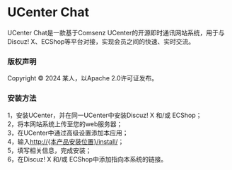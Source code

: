 # UCenter Chat
UCenter Chat是一款基于Comsenz UCenter的开源即时通讯网站系统，用于与Discuz! X、ECShop等平台对接，实现会员之间的快速、实时交流。
### 版权声明
Copyright © 2024 某人，以Apache 2.0许可证发布。
### 安装方法
1，安装UCenter，并在同一UCenter中安装Discuz! X 和/或 ECShop；\
2，将本网站系统上传至您的web服务器；\
3，在UCenter中通过高级设置添加本应用；\
4，输入<http://{本产品安装位置}/install/>；\
5，填写相关信息，完成安装；\
6，在Discuz! X 和/或 ECShop中添加指向本系统的链接。
